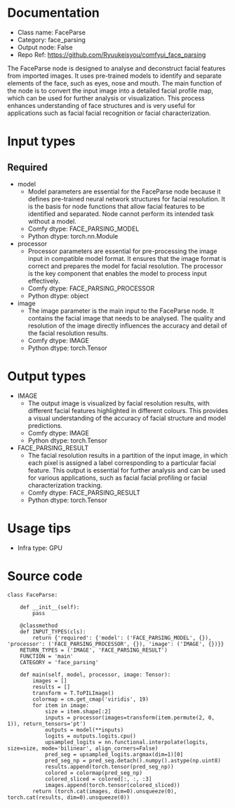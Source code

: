 # Documentation
- Class name: FaceParse
- Category: face_parsing
- Output node: False
- Repo Ref: https://github.com/Ryuukeisyou/comfyui_face_parsing

The FaceParse node is designed to analyse and deconstruct facial features from imported images. It uses pre-trained models to identify and separate elements of the face, such as eyes, nose and mouth. The main function of the node is to convert the input image into a detailed facial profile map, which can be used for further analysis or visualization. This process enhances understanding of face structures and is very useful for applications such as facial facial recognition or facial characterization.

# Input types
## Required
- model
    - Model parameters are essential for the FaceParse node because it defines pre-trained neural network structures for facial resolution. It is the basis for node functions that allow facial features to be identified and separated. Node cannot perform its intended task without a model.
    - Comfy dtype: FACE_PARSING_MODEL
    - Python dtype: torch.nn.Module
- processor
    - Processor parameters are essential for pre-processing the image input in compatible model format. It ensures that the image format is correct and prepares the model for facial resolution. The processor is the key component that enables the model to process input effectively.
    - Comfy dtype: FACE_PARSING_PROCESSOR
    - Python dtype: object
- image
    - The image parameter is the main input to the FaceParse node. It contains the facial image that needs to be analysed. The quality and resolution of the image directly influences the accuracy and detail of the facial resolution results.
    - Comfy dtype: IMAGE
    - Python dtype: torch.Tensor

# Output types
- IMAGE
    - The output image is visualized by facial resolution results, with different facial features highlighted in different colours. This provides a visual understanding of the accuracy of facial structure and model predictions.
    - Comfy dtype: IMAGE
    - Python dtype: torch.Tensor
- FACE_PARSING_RESULT
    - The facial resolution results in a partition of the input image, in which each pixel is assigned a label corresponding to a particular facial feature. This output is essential for further analysis and can be used for various applications, such as facial facial profiling or facial characterization tracking.
    - Comfy dtype: FACE_PARSING_RESULT
    - Python dtype: torch.Tensor

# Usage tips
- Infra type: GPU

# Source code
```
class FaceParse:

    def __init__(self):
        pass

    @classmethod
    def INPUT_TYPES(cls):
        return {'required': {'model': ('FACE_PARSING_MODEL', {}), 'processor': ('FACE_PARSING_PROCESSOR', {}), 'image': ('IMAGE', {})}}
    RETURN_TYPES = ('IMAGE', 'FACE_PARSING_RESULT')
    FUNCTION = 'main'
    CATEGORY = 'face_parsing'

    def main(self, model, processor, image: Tensor):
        images = []
        results = []
        transform = T.ToPILImage()
        colormap = cm.get_cmap('viridis', 19)
        for item in image:
            size = item.shape[:2]
            inputs = processor(images=transform(item.permute(2, 0, 1)), return_tensors='pt')
            outputs = model(**inputs)
            logits = outputs.logits.cpu()
            upsampled_logits = nn.functional.interpolate(logits, size=size, mode='bilinear', align_corners=False)
            pred_seg = upsampled_logits.argmax(dim=1)[0]
            pred_seg_np = pred_seg.detach().numpy().astype(np.uint8)
            results.append(torch.tensor(pred_seg_np))
            colored = colormap(pred_seg_np)
            colored_sliced = colored[:, :, :3]
            images.append(torch.tensor(colored_sliced))
        return (torch.cat(images, dim=0).unsqueeze(0), torch.cat(results, dim=0).unsqueeze(0))
```